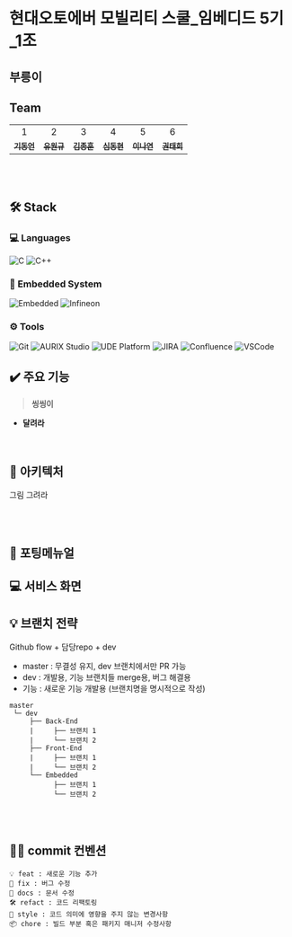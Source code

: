 # 현대오토에버 모빌리티 스쿨_임베디드 5기_1조

## 부릉이

## Team
<table>
  <tr>
    <td align="center">1</td>
    <td align="center">2</td>
    <td align="center">3</td>
    <td align="center">4</td>
    <td align="center">5</td>
    <td align="center">6</td>
  </tr>
     <tr>
    <td align="center"><a href="https://github.com/"><sub><b>기동언</b></td>
    <td align="center"><a href="https://github.com/"><sub><b>유원규</b></td>
    <td align="center"><a href="https://github.com/"><sub><b>김종훈</b></td>
    <td align="center"><a href="https://github.com/"><sub><b>심동현</b></td>
    <td align="center"><a href="https://github.com/"><sub><b>이나연</b></td>
    <td align="center"><a href="https://github.com/"><sub><b>권태희</b></td>
  </tr>

</table>

<br><br>

## 🛠 Stack

### 💻 Languages
![C](https://img.shields.io/badge/C-%2300599C.svg?style=for-the-badge&logo=c&logoColor=white)
![C++](https://img.shields.io/badge/C++-%2300599C.svg?style=for-the-badge&logo=c%2B%2B&logoColor=white)

### 🔧 Embedded System
![Embedded](https://img.shields.io/badge/Embedded-%231572B6.svg?style=for-the-badge&logo=platformdotio&logoColor=white)
![Infineon](https://img.shields.io/badge/Infineon-A8B400.svg?style=for-the-badge&logo=infineon&logoColor=white)

### ⚙️ Tools
![Git](https://img.shields.io/badge/Git-F05032.svg?&style=for-the-badge&logo=Git&logoColor=white)
![AURIX Studio](https://img.shields.io/badge/AURIX%20Studio-0088CC.svg?style=for-the-badge)
![UDE Platform](https://img.shields.io/badge/UDEPlatform-D2232A.svg?style=for-the-badge)
![JIRA](https://img.shields.io/badge/JIRA-0052CC.svg?style=for-the-badge&logo=jira&logoColor=white)
![Confluence](https://img.shields.io/badge/Confluence-172B4D.svg?style=for-the-badge&logo=confluence&logoColor=white)
![VSCode](https://img.shields.io/badge/VSCode-007ACC.svg?&style=for-the-badge&logo=visual-studio-code&logoColor=white)


## ✔️ 주요 기능

> **씽씽이**

- **달려라**


<br>




## &#128215; 아키텍처

그림 그려라
    
<br>   <br>

## &#128217; 포팅메뉴얼


## &#128187; 서비스 화면

## 💡 브랜치 전략

Github flow + 담당repo + dev

- master : 무결성 유지, dev 브랜치에서만 PR 가능
- dev : 개발용, 기능 브랜치들 merge용, 버그 해결용
- 기능 : 새로운 기능 개발용 (브랜치명을 명시적으로 작성)

```
master
 └─ dev
     ├── Back-End
     |     ├── 브랜치 1
     |     └── 브랜치 2
     ├── Front-End
     |     ├── 브랜치 1
     |     └── 브랜치 2
     └── Embedded
           ├── 브랜치 1
           └── 브랜치 2
```

<br><br>

## 🤙🏻 commit 컨벤션

```
💡 feat : 새로운 기능 추가
🐞 fix : 버그 수정
📄 docs : 문서 수정
🛠 refact : 코드 리팩토링
💅 style : 코드 의미에 영향을 주지 않는 변경사항
📦 chore : 빌드 부분 혹은 패키지 매니저 수정사항
```
